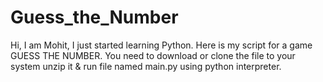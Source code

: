 # Guess_the_Number
Hi, I am Mohit, I just started learning Python. Here is my script for a game GUESS THE NUMBER. You need to download or clone the file to your system unzip it &amp; run file named main.py using python interpreter.
